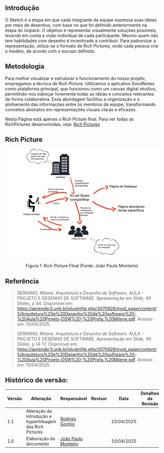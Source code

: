 ## Introdução

O Sketch é a etapa em que cada integrante da equipe expressa suas ideias por meio de desenhos, com base no que foi definido anteriormente na etapa do Unpack. O objetivo é representar visualmente soluções possíveis, levando em conta a visão individual de cada participante. Mesmo quem não tem habilidades com desenho é incentivado a contribuir. Para padronizar a representação, utiliza-se o formato de Rich Pictures, onde cada pessoa cria o modelo, de acordo com o escopo definido.


## Metodologia

Para melhor visualizar e estruturar o funcionamento do nosso projeto, empregamos a técnica de Rich Picture. Utilizamos o aplicativo GoodNotes como plataforma principal, que funcionou como um canvas digital intuitivo, permitindo-nos esboçar livremente todas as ideias e conceitos relevantes de forma colaborativa. Essa abordagem facilitou a organização e o alinhamento das informações entre os membros da equipe, transformando conceitos abstratos em representações visuais claras e eficazes.

Nesta Página está apenas o Rich Picture final. Para ver todas as RichPictures desenvolvidas, veja: [Rich Pictures](1.2.3.RichPicture.md) 


## Rich Picture

![Rich Picture](../Imagens/richpicturefinal.png)

<center>
Figura 1: Rich Picture FInal (Fonte: João Paulo Monteiro)
</center>


## Referência

> SERRANO, Milene. *Arquitetura e Desenho de Software*. AULA - PROJETO E DESENHO DE SOFTWARE. Apresentação em Slide, 49 Slides, p 44. Disponível em: https://aprender3.unb.br/pluginfile.php/3070928/mod_page/content/5/Arquitetura%20e%20Desenho%20de%20software%20-%20Aula%20Projeto-DSW%20-%20Profa.%20Milene.pdf. Acesso em: 10/04/2025.

> SERRANO, Milene. *Arquitetura e Desenho de Software*. AULA - PROJETO E DESENHO DE SOFTWARE. Apresentação em Slide, 49 Slides, p 14-17. Disponível em: https://aprender3.unb.br/pluginfile.php/3070928/mod_page/content/5/Arquitetura%20e%20Desenho%20de%20software%20-%20Aula%20Projeto-DSW%20-%20Profa.%20Milene.pdf. Acesso em: 10/04/2025.

## Histórico de versão:

| Versão | Alteração                  | Responsável     | Revisor | Data       | Detalhes da Revisão |
| -      | -                          | -               | -       | -          | -                   |
| 1.1    | Alteração da introdução e hyperlinkagem das Rich Pictures | [Rodrigo Gontijo](https://github.com/rodrigogontijoo)| | 10/04/2025 | |
| 1.0    | Elaboração do documento | [João Paulo Monteiro](https://github.com/joaombc) | | 10/04/2025 | |